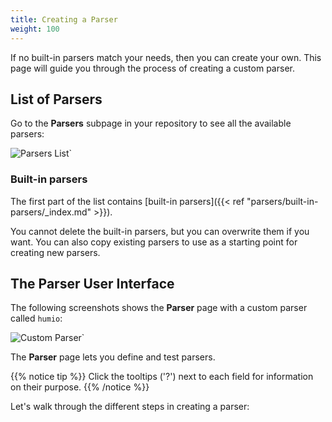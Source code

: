 ```yaml
---
title: Creating a Parser
weight: 100
---
```


If no built-in parsers match your needs, then you can create your own.
This page will guide you through the process of creating a custom
parser.

## List of Parsers

Go to the **Parsers** subpage in your repository to see all the available parsers:

![Parsers List`](/images/parsersx.png)

### Built-in parsers

The first part of the list contains [built-in parsers]({{< ref "parsers/built-in-parsers/_index.md" >}}).

You cannot delete the built-in parsers, but you can overwrite them if you want.
You can also copy existing parsers to use as a starting point for creating new parsers.

## The Parser User Interface

The following screenshots shows the **Parser** page with a custom parser called `humio`:

![Custom Parser`](/images/custom-parser.png)

The **Parser** page lets you define and test parsers.

{{% notice tip %}}
Click the tooltips ('?') next to each field for information on their purpose.
{{% /notice %}}

Let's walk through the different steps in creating a parser:

